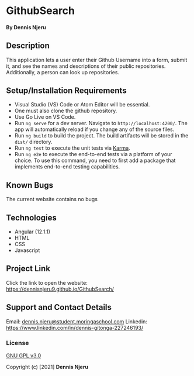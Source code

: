 # GithubSearch

#### By Dennis Njeru

## Description
This application lets a user enter their Github Username into a form, submit it, and see the names and descriptions of their public repositories. Additionally, a person can look up repositories.

## Setup/Installation Requirements
* Visual Studio (VS) Code or Atom Editor will be essential.
* One must also clone the github repository.
* Use Go Live on VS Code.
* Run `ng serve` for a dev server. Navigate to `http://localhost:4200/`. The app will automatically reload if you change any of the source files.
* Run `ng build` to build the project. The build artifacts will be stored in the `dist/` directory.
* Run `ng test` to execute the unit tests via [Karma](https://karma-runner.github.io).
* Run `ng e2e` to execute the end-to-end tests via a platform of your choice. To use this command, you need to first add a package that implements end-to-end testing capabilities.

## Known Bugs
The current website contains no bugs

## Technologies
* Angular (12.1.1)
* HTML
* CSS
* Javascript

## Project Link
Click the link to open the website: https://dennisnjeru9.github.io/GithubSearch/

## Support and Contact Details
Email: dennis.njeru@student.moringaschool.com
Linkedin: https://www.linkedin.com/in/dennis-gitonga-227246193/


### License
[GNU GPL v3.0](./LICENSE)

Copyright (c) [2021] **Dennis Njeru**